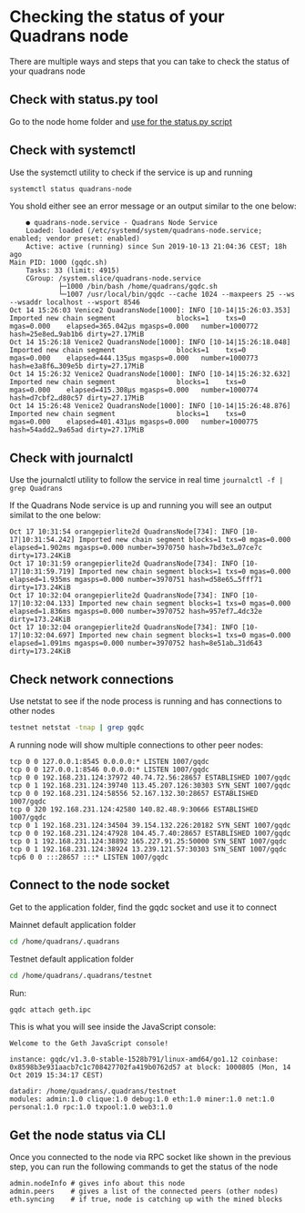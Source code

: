 Checking the status of your Quadrans node 
=========================================

There are multiple ways and steps that you can take to check the status
of your quadrans node

## Check with status.py tool 

Go to the node home folder and [use for the status.py script](statuspy_tool)

## Check with systemctl

Use the systemctl utility to check if the service is up and running

``` bash
systemctl status quadrans-node
``` 

You shold either see an error message or an output similar to the one
below:

``` text
	● quadrans-node.service - Quadrans Node Service
	Loaded: loaded (/etc/systemd/system/quadrans-node.service; enabled; vendor preset: enabled)
	Active: active (running) since Sun 2019-10-13 21:04:36 CEST; 18h ago
Main PID: 1000 (gqdc.sh)
	Tasks: 33 (limit: 4915)
	CGroup: /system.slice/quadrans-node.service
			├─1000 /bin/bash /home/quadrans/gqdc.sh
			└─1007 /usr/local/bin/gqdc --cache 1024 --maxpeers 25 --ws --wsaddr localhost --wsport 8546 
Oct 14 15:26:03 Venice2 QuadransNode[1000]: INFO [10-14|15:26:03.353] Imported new chain segment               blocks=1    txs=0    mgas=0.000    elapsed=365.042µs mgasps=0.000   number=1000772 hash=25e8ed…9ab1b6 dirty=27.17MiB
Oct 14 15:26:18 Venice2 QuadransNode[1000]: INFO [10-14|15:26:18.048] Imported new chain segment               blocks=1    txs=0    mgas=0.000    elapsed=444.135µs mgasps=0.000   number=1000773 hash=e3a8f6…309e5b dirty=27.17MiB
Oct 14 15:26:32 Venice2 QuadransNode[1000]: INFO [10-14|15:26:32.632] Imported new chain segment               blocks=1    txs=0    mgas=0.000    elapsed=415.308µs mgasps=0.000   number=1000774 hash=d7cbf2…d80c57 dirty=27.17MiB
Oct 14 15:26:48 Venice2 QuadransNode[1000]: INFO [10-14|15:26:48.876] Imported new chain segment               blocks=1    txs=0    mgas=0.000    elapsed=401.431µs mgasps=0.000   number=1000775 hash=54add2…9a65ad dirty=27.17MiB
``` 

## Check with journalctl 

Use the journalctl utility to follow the service in real time
`journalctl -f | grep Quadrans`

If the Quadrans Node service is up and running you will see an output
similat to the one below:

``` text
Oct 17 10:31:54 orangepierlite2d QuadransNode[734]: INFO [10-17|10:31:54.242] Imported new chain segment blocks=1 txs=0 mgas=0.000 elapsed=1.902ms mgasps=0.000 number=3970750 hash=7bd3e3…07ce7c dirty=173.24KiB
Oct 17 10:31:59 orangepierlite2d QuadransNode[734]: INFO [10-17|10:31:59.719] Imported new chain segment blocks=1 txs=0 mgas=0.000 elapsed=1.935ms mgasps=0.000 number=3970751 hash=d58e65…5fff71 dirty=173.24KiB
Oct 17 10:32:04 orangepierlite2d QuadransNode[734]: INFO [10-17|10:32:04.133] Imported new chain segment blocks=1 txs=0 mgas=0.000 elapsed=1.836ms mgasps=0.000 number=3970752 hash=957ef7…4dc32e dirty=173.24KiB
Oct 17 10:32:04 orangepierlite2d QuadransNode[734]: INFO [10-17|10:32:04.697] Imported new chain segment blocks=1 txs=0 mgas=0.000 elapsed=1.091ms mgasps=0.000 number=3970752 hash=8e51ab…31d643 dirty=173.24KiB
``` 

## Check network connections 

Use netstat to see if the node process is running and has connections to
other nodes

``` bash
testnet netstat -tnap | grep gqdc
``` 

A running node will show multiple connections to other peer nodes:

``` text
tcp 0 0 127.0.0.1:8545 0.0.0.0:* LISTEN 1007/gqdc
tcp 0 0 127.0.0.1:8546 0.0.0.0:* LISTEN 1007/gqdc
tcp 0 0 192.168.231.124:37972 40.74.72.56:28657 ESTABLISHED 1007/gqdc
tcp 0 1 192.168.231.124:39740 113.45.207.126:30303 SYN_SENT 1007/gqdc
tcp 0 0 192.168.231.124:58556 52.167.132.30:28657 ESTABLISHED 1007/gqdc
tcp 0 320 192.168.231.124:42580 140.82.48.9:30666 ESTABLISHED 1007/gqdc
tcp 0 1 192.168.231.124:34504 39.154.132.226:20182 SYN_SENT 1007/gqdc
tcp 0 0 192.168.231.124:47928 104.45.7.40:28657 ESTABLISHED 1007/gqdc
tcp 0 1 192.168.231.124:38892 165.227.91.25:50000 SYN_SENT 1007/gqdc
tcp 0 1 192.168.231.124:38924 13.239.121.57:30303 SYN_SENT 1007/gqdc
tcp6 0 0 :::28657 :::* LISTEN 1007/gqdc
``` 

## Connect to the node socket 

Get to the application folder, find the gqdc socket and use it to connect

Mainnet default application folder

``` bash
cd /home/quadrans/.quadrans
``` 

Testnet  default application folder

``` bash
cd /home/quadrans/.quadrans/testnet
``` 

Run:

``` bash
gqdc attach geth.ipc
``` 

This is what you will see inside the JavaScript console:

``` console
Welcome to the Geth JavaScript console!

instance: gqdc/v1.3.0-stable-1528b791/linux-amd64/go1.12 coinbase: 0x8598b3e931aacb7c1c708427702fa419b0762d57 at block: 1000805 (Mon, 14 Oct 2019 15:34:17 CEST)

datadir: /home/quadrans/.quadrans/testnet
modules: admin:1.0 clique:1.0 debug:1.0 eth:1.0 miner:1.0 net:1.0 personal:1.0 rpc:1.0 txpool:1.0 web3:1.0
``` 

## Get the node status via CLI 

Once you connected to the node via RPC socket like shown in the previous step, you can run the following commands to get the status of the node

``` console
admin.nodeInfo # gives info about this node
admin.peers    # gives a list of the connected peers (other nodes)
eth.syncing    # if true, node is catching up with the mined blocks
``` 